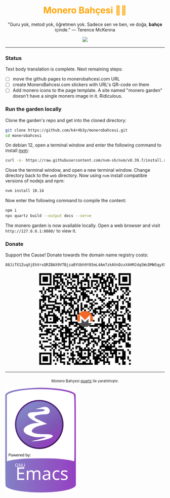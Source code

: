 <h1 align="center" style="color: orange;">Monero Bahçesi 🌿🍄</h1>

<p align="center"> "Guru yok, metod yok, öğretmen yok. Sadece sen ve
ben, ve doğa, <b>bahçe</b> içinde." — Terence McKenna </p>

<p align="center"><a href="https://monerobahcesi.com"><img
src="https://img.shields.io/badge/Bahçeyi%20ziyaret%20et-ff774d?style=for-the-badge&logo=leaflet&logoColor=green"></a></p>

---

### Status

Text body translation is complete.  Next remaining steps:

- [ ] move the github pages to monerobahcesi.com URL
- [ ] create MoneroBahcesi.com stickers with URL's QR-code on them
- [ ] Add monero icons to the page template.  A site named "monero
      garden" doesn't have a single monero image in it.  Ridiculous.

### Run the garden locally

Clone the garden's repo and get into the cloned directory:

```bash
git clone https://github.com/k4r4b3y/monerobahcesi.git
cd monerobahcesi
```

On debian 12, open a terminal window and enter the following command
to install [nvm](https://github.com/nvm-sh/nvm):

```bash
curl -o- https://raw.githubusercontent.com/nvm-sh/nvm/v0.39.7/install.sh | bash
```

Close the terminal window, and open a new terminal window.  Change
directory back to the `web` directory.  Now using `nvm` install
compatible versions of nodejs and npm:

```bash
nvm install 18.14
```

Now enter the following command to compile the content:

```bash
npm i
npx quartz build --output docs --serve
```

The monero garden is now available locally.  Open a web browser and
visit `http://127.0.0.1:8080/` to view it.

### Donate

Support the Cause!  Donate towards the domain name registry costs:

```
88JiTX1ZuqXjEhVrxQRZBAX9VTBjzaBYUbh9Y85mL4Am7zkAVnDzxX4HMJdqSWcDMWSqyXShN9vuvYMySGTeYaRb3nc3H4w
```

<p align="center"><img src="monerobahcesicom_tanitimi_compressed.jpg"
width="300"></p>

---

<p align="center"><sub>Monero Bahçesi <a
href="https://quartz.jzhao.xyz/">quartz</a> ile
yaratılmıştır.</sub></p>

![This project is powered by emacs](powered_by_emacs.svg)
